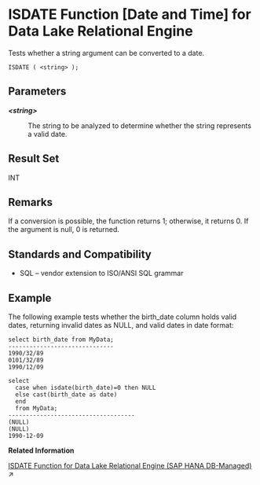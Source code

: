 <!-- loioa559f0f684f21015b95ee838e6da62dc -->

# ISDATE Function \[Date and Time\] for Data Lake Relational Engine

Tests whether a string argument can be converted to a date.



```
ISDATE ( <string> );
```



<a name="loioa559f0f684f21015b95ee838e6da62dc__ISDATE_parm1"/>

## Parameters


<dl>
<dt><b>

*<string\>*

</b></dt>
<dd>

The string to be analyzed to determine whether the string represents a valid date.



</dd>
</dl>



<a name="loioa559f0f684f21015b95ee838e6da62dc__ISDATE_returns1"/>

## Result Set

INT



<a name="loioa559f0f684f21015b95ee838e6da62dc__ISDATE_remarks1"/>

## Remarks

If a conversion is possible, the function returns 1; otherwise, it returns 0. If the argument is null, 0 is returned.



<a name="loioa559f0f684f21015b95ee838e6da62dc__ISDATE_standards1"/>

## Standards and Compatibility

-   SQL – vendor extension to ISO/ANSI SQL grammar



<a name="loioa559f0f684f21015b95ee838e6da62dc__ISDATE_examples1"/>

## Example

The following example tests whether the birth\_date column holds valid dates, returning invalid dates as NULL, and valid dates in date format:

```
select birth_date from MyData;
------------------------------
1990/32/89
0101/32/89
1990/12/09
```

```
select 
  case when isdate(birth_date)=0 then NULL
  else cast(birth_date as date) 
  end 
  from MyData;
------------------------------------
(NULL)
(NULL)
1990-12-09
```

**Related Information**  


[ISDATE Function for Data Lake Relational Engine (SAP HANA DB-Managed)](https://help.sap.com/viewer/a898e08b84f21015969fa437e89860c8/2024_1_QRC/en-US/f28668e5060b4c6db2bc8832b9a5f4cd.html "Tests whether a string argument can be converted to a date.") :arrow_upper_right:

